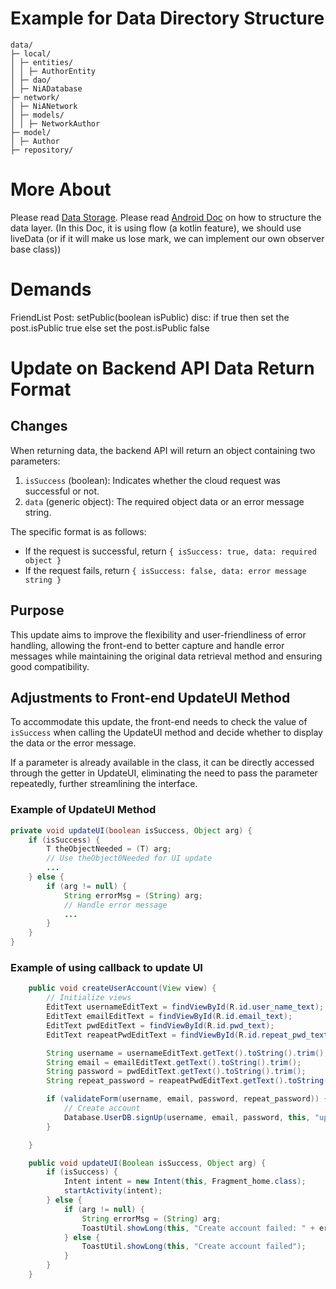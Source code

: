 # Example for Data Directory Structure

```plain text
data/
├─ local/
│ ├─ entities/
│ │ ├─ AuthorEntity
│ ├─ dao/
│ ├─ NiADatabase
├─ network/
│ ├─ NiANetwork
│ ├─ models/
│ │ ├─ NetworkAuthor
├─ model/
│ ├─ Author
├─ repository/
```

# More About

Please read [Data Storage](https://developer.android.com/training/data-storage).
Please read [Android Doc](https://developer.android.com/topic/architecture/data-layer/offline-first) on how to structure the data layer. (In this Doc, it is using flow (a kotlin feature), we should use liveData (or if it will make us lose mark, we can implement our own observer base class))

# Demands

FriendList
Post: setPublic(boolean isPublic) disc: if true then set the post.isPublic true else set the post.isPublic false

# Update on Backend API Data Return Format

## Changes

When returning data, the backend API will return an object containing two parameters:

1. `isSuccess` (boolean): Indicates whether the cloud request was successful or not.
2. `data` (generic object): The required object data or an error message string.

The specific format is as follows:

- If the request is successful, return `{ isSuccess: true, data: required object }`
- If the request fails, return `{ isSuccess: false, data: error message string }`

## Purpose

This update aims to improve the flexibility and user-friendliness of error handling, allowing the front-end to better capture and handle error messages while maintaining the original data retrieval method and ensuring good compatibility.

## Adjustments to Front-end UpdateUI Method

To accommodate this update, the front-end needs to check the value of `isSuccess` when calling the UpdateUI method and decide whether to display the data or the error message.

If a parameter is already available in the class, it can be directly accessed through the getter in UpdateUI, eliminating the need to pass the parameter repeatedly, further streamlining the interface.

### Example of UpdateUI Method

```java
private void updateUI(boolean isSuccess, Object arg) {
    if (isSuccess) {
        T theObjectNeeded = (T) arg;
        // Use theObject0Needed for UI update
        ...
    } else {
        if (arg != null) {
            String errorMsg = (String) arg;
            // Handle error message
            ... 
        }
    }
}
```

### Example of using callback to update UI

```java
    public void createUserAccount(View view) {
        // Initialize views
        EditText usernameEditText = findViewById(R.id.user_name_text);
        EditText emailEditText = findViewById(R.id.email_text);
        EditText pwdEditText = findViewById(R.id.pwd_text);
        EditText reapeatPwdEditText = findViewById(R.id.repeat_pwd_text);

        String username = usernameEditText.getText().toString().trim();
        String email = emailEditText.getText().toString().trim();
        String password = pwdEditText.getText().toString().trim();
        String repeat_password = reapeatPwdEditText.getText().toString().trim();

        if (validateForm(username, email, password, repeat_password)) {
            // Create account
            Database.UserDB.signUp(username, email, password, this, "updateUI");
        }

    }

    public void updateUI(Boolean isSuccess, Object arg) {
        if (isSuccess) {
            Intent intent = new Intent(this, Fragment_home.class);
            startActivity(intent);
        } else {
            if (arg != null) {
                String errorMsg = (String) arg;
                ToastUtil.showLong(this, "Create account failed: " + errorMsg);
            } else {
                ToastUtil.showLong(this, "Create account failed");
            }
        }
    }
```
